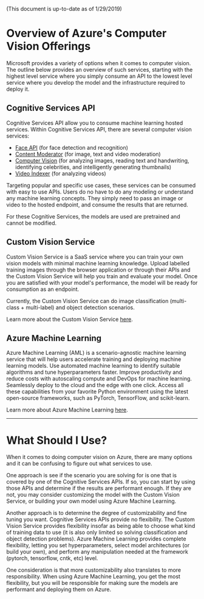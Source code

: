 (This document is up-to-date as of 1/29/2019)

# Overview of Azure's Computer Vision Offerings
Microsoft provides a variety of options when it comes to computer vision. The outline below provides an overview of such services, starting with the highest level service where you simply consume an API to the lowest level service where you develop the model and the infrastructure required to deploy it.

## Cognitive Services API
Cognitive Services API allow you to consume machine learning hosted services. Within Cognitive Services API, there are several computer vision services:

- [Face API](https://azure.microsoft.com/en-us/services/cognitive-services/face/) (for face detection and recognition)
- [Content Moderator](https://azure.microsoft.com/en-us/services/cognitive-services/content-moderator/) (for image, text and video moderation)
- [Computer Vision](https://azure.microsoft.com/en-us/services/cognitive-services/computer-vision/) (for analyzing images, reading text and handwriting, identifying celebrities, and intelligently generating thumbnails)
- [Video Indexer](https://azure.microsoft.com/en-us/services/media-services/video-indexer/) (for analyzing videos)

Targeting popular and specific use cases, these services can be consumed with easy to use APIs. Users do no have to do any modeling or understand any machine learning concepts. They simply need to pass an image or video to the hosted endpoint, and consume the results that are returned.

For these Cognitive Services, the models are used are pretrained and cannot be modified. 

## Custom Vision Service
Custom Vision Service is a SaaS service where you can train your own vision models with minimal machine learning knowledge. Upload labelled training images through the browser application or through their APIs and the Custom Vision Service will help you train and evaluate your model. Once you are satisfied with your model's performance, the model will be ready for consumption as an endpoint.

Currently, the Custom Vision Service can do image classification (multi-class + multi-label) and object detection scenarios.

Learn more about the Custom Vision Service [here](https://azure.microsoft.com/en-us/services/cognitive-services/custom-vision-service/).

## Azure Machine Learning
Azure Machine Learning (AML) is a scenario-agnostic machine learning service that will help users accelerate training and deploying machine learning models. Use automated machine learning to identify suitable algorithms and tune hyperparameters faster. Improve productivity and reduce costs with autoscaling compute and DevOps for machine learning. Seamlessly deploy to the cloud and the edge with one click. Access all these capabilities from your favorite Python environment using the latest open-source frameworks, such as PyTorch, TensorFlow, and scikit-learn.

Learn more about Azure Machine Learning [here](https://azure.microsoft.com/en-us/services/machine-learning-service/).

---

# What Should I Use?
When it comes to doing computer vision on Azure, there are many options and it can be confusing to figure out what services to use.

One approach is see if the scenario you are solving for is one that is covered by one of the Cognitive Services APIs. If so, you can start by using those APIs and determine if the results are performant enough. If they are not, you may consider customizing the model with the Custom Vision Service, or building your own model using Azure Machine Learning. 

Another approach is to determine the degree of customizability and fine tuning you want. Cognitive Services APIs provide no flexibility. The Custom Vision Service provides flexibility insofar as being able to choose what kind of training data to use (it is also only limited so solving classification and object detection problems). Azure Machine Learning provides complete flexibility, letting you set hyperparameters, select model architectures (or build your own), and perform any manipulation needed at the framework (pytorch, tensorflow, cntk, etc) level. 

One consideration is that more customizability also translates to more responsibility. When using Azure Machine Learning, you get the most flexibility, but you will be responsible for making sure the models are performant and deploying them on Azure. 




